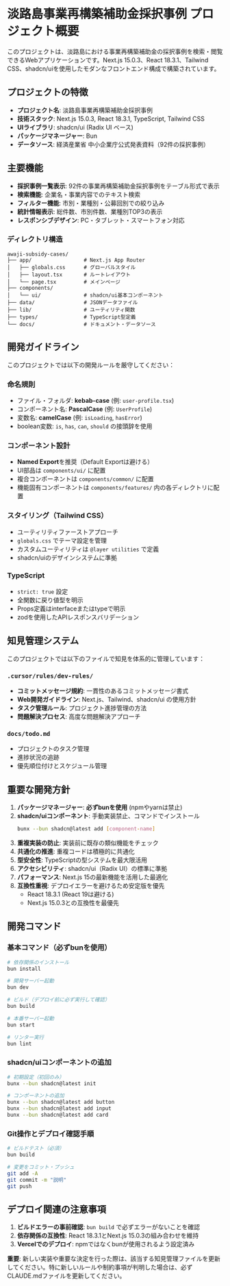 # 淡路島事業再構築補助金採択事例 プロジェクト概要

このプロジェクトは、淡路島における事業再構築補助金の採択事例を検索・閲覧できるWebアプリケーションです。Next.js 15.0.3、React 18.3.1、Tailwind CSS、shadcn/uiを使用したモダンなフロントエンド構成で構築されています。

## プロジェクトの特徴

- **プロジェクト名**: 淡路島事業再構築補助金採択事例
- **技術スタック**: Next.js 15.0.3, React 18.3.1, TypeScript, Tailwind CSS
- **UIライブラリ**: shadcn/ui (Radix UI ベース)
- **パッケージマネージャー**: Bun
- **データソース**: 経済産業省 中小企業庁公式発表資料（92件の採択事例）

## 主要機能

- **採択事例一覧表示**: 92件の事業再構築補助金採択事例をテーブル形式で表示
- **検索機能**: 企業名・事業内容でのテキスト検索
- **フィルター機能**: 市別・業種別・公募回別での絞り込み
- **統計情報表示**: 総件数、市別件数、業種別TOP3の表示
- **レスポンシブデザイン**: PC・タブレット・スマートフォン対応

### ディレクトリ構造
```
awaji-subsidy-cases/
├── app/                 # Next.js App Router
│   ├── globals.css      # グローバルスタイル
│   ├── layout.tsx       # ルートレイアウト
│   └── page.tsx         # メインページ
├── components/
│   └── ui/              # shadcn/ui基本コンポーネント
├── data/                # JSONデータファイル
├── lib/                 # ユーティリティ関数
├── types/               # TypeScript型定義
└── docs/                # ドキュメント・データソース
```

## 開発ガイドライン

このプロジェクトでは以下の開発ルールを厳守してください：

### 命名規則
- ファイル・フォルダ: **kebab-case** (例: `user-profile.tsx`)
- コンポーネント名: **PascalCase** (例: `UserProfile`)
- 変数名: **camelCase** (例: `isLoading`, `hasError`)
- boolean変数: `is`, `has`, `can`, `should` の接頭辞を使用

### コンポーネント設計
- **Named Export**を推奨（Default Exportは避ける）
- UI部品は `components/ui/` に配置
- 複合コンポーネントは `components/common/` に配置
- 機能固有コンポーネントは `components/features/` 内の各ディレクトリに配置

### スタイリング（Tailwind CSS）
- ユーティリティファーストアプローチ
- `globals.css` でテーマ設定を管理
- カスタムユーティリティは `@layer utilities` で定義
- shadcn/uiのデザインシステムに準拠

### TypeScript
- `strict: true` 設定
- 全関数に戻り値型を明示
- Props定義はinterfaceまたはtypeで明示
- zodを使用したAPIレスポンスバリデーション

## 知見管理システム

このプロジェクトでは以下のファイルで知見を体系的に管理しています：

### `.cursor/rules/dev-rules/`
- **コミットメッセージ規約**: 一貫性のあるコミットメッセージ書式
- **Web開発ガイドライン**: Next.js、Tailwind、shadcn/ui の使用方針
- **タスク管理ルール**: プロジェクト進捗管理の方法
- **問題解決プロセス**: 高度な問題解決アプローチ

### `docs/todo.md`
- プロジェクトのタスク管理
- 進捗状況の追跡
- 優先順位付けとスケジュール管理

## 重要な開発方針

1. **パッケージマネージャー**: **必ずbunを使用** (npmやyarnは禁止)
2. **shadcn/uiコンポーネント**: 手動実装禁止、コマンドでインストール
   ```bash
   bunx --bun shadcn@latest add [component-name]
   ```
3. **重複実装の防止**: 実装前に既存の類似機能をチェック
4. **共通化の推進**: 重複コードは積極的に共通化
5. **型安全性**: TypeScriptの型システムを最大限活用
6. **アクセシビリティ**: shadcn/ui（Radix UI）の標準に準拠
7. **パフォーマンス**: Next.js 15の最新機能を活用した最適化
8. **互換性重視**: デプロイエラーを避けるため安定版を優先
   - React 18.3.1 (React 19は避ける)
   - Next.js 15.0.3との互換性を最優先

## 開発コマンド

### 基本コマンド（必ずbunを使用）
```bash
# 依存関係のインストール
bun install

# 開発サーバー起動
bun dev

# ビルド（デプロイ前に必ず実行して確認）
bun build

# 本番サーバー起動
bun start

# リンター実行
bun lint
```

### shadcn/uiコンポーネントの追加
```bash
# 初期設定（初回のみ）
bunx --bun shadcn@latest init

# コンポーネントの追加
bunx --bun shadcn@latest add button
bunx --bun shadcn@latest add input
bunx --bun shadcn@latest add card
```

### Git操作とデプロイ確認手順
```bash
# ビルドテスト（必須）
bun build

# 変更をコミット・プッシュ
git add -A
git commit -m "説明"
git push
```

## デプロイ関連の注意事項

1. **ビルドエラーの事前確認**: `bun build` で必ずエラーがないことを確認
2. **依存関係の互換性**: React 18.3.1とNext.js 15.0.3の組み合わせを維持
3. **Vercelでのデプロイ**: npmではなくbunが使用されるよう設定済み

**重要**: 新しい実装や重要な決定を行った際は、該当する知見管理ファイルを更新してください。特に新しいルールや制約事項が判明した場合は、必ずCLAUDE.mdファイルを更新してください。
